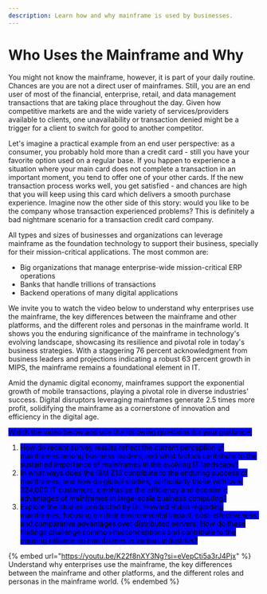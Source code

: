 ```yaml
---
description: Learn how and why mainframe is used by businesses.
---
```


# Who Uses the Mainframe and Why

You might not know the mainframe, however, it is part of your daily routine.  Chances are you are not a direct user of mainframes. Still, you are an end user of most of the financial, enterprise, retail, and data management transactions that are taking place throughout the day. Given how competitive markets are and the wide variety of services/providers available to clients, one unavailability or transaction denied might be a trigger for a client to switch for good to another competitor.

Let's imagine a practical example from an end user perspective:  as a consumer, you probably hold more than a credit card - still you have your favorite option used on a regular base. If you happen to experience a situation where your main card does not complete a transaction in an important moment, you tend to offer one of your other cards. If the new transaction process works well, you get satisfied - and chances are high that you will keep using this card which delivers a smooth purchase experience. Imagine now the other side of this story: would you like to be the company whose transaction experienced problems? This is definitely a bad nightmare scenario for a transaction credit card company.

All types and sizes of businesses and organizations can leverage mainframe as the foundation technology to support their business, specially for their mission-critical applications. The most common are:

* Big organizations that manage enterprise-wide mission-critical ERP operations
* Banks that handle trillions of transactions
* Backend operations of many digital applications

We invite you to watch the video below to understand why enterprises use the mainframe, the key differences between the mainframe and other platforms, and the different roles and personas in the mainframe world. It shows you the enduring significance of the mainframe in technology's evolving landscape, showcasing its resilience and pivotal role in today's business strategies. With a staggering 76 percent acknowledgment from business leaders and projections indicating a robust 63 percent growth in MIPS, the mainframe remains a foundational element in IT.&#x20;

Amid the dynamic digital economy, mainframes support the exponential growth of mobile transactions, playing a pivotal role in diverse industries' success. Digital disruptors leveraging mainframes generate 2.5 times more profit, solidifying the mainframe as a cornerstone of innovation and efficiency in the digital age.

<mark style="background-color:blue;">Watch the video below and use the following questions for your guidance:</mark>

1. <mark style="background-color:blue;">How do recent survey results reflect the current perception of mainframes among business leaders, and what factors contribute to the sustained importance of mainframes in the evolving IT landscape?</mark>
2. <mark style="background-color:blue;">In what ways does the IBM Z13 contribute to the enduring success of mainframes, and how do global studies, particularly those with over 324,000 IT customers, emphasize the efficiency and economic advantages of mainframes in large-scale business computing?</mark>
3. <mark style="background-color:blue;">Explore the studies conducted by Dr. Howard Rubin regarding mainframes, focusing on their environmental impact, cost-effectiveness, and comparative advantages over distributed servers. How do these findings challenge common misconceptions and contribute to the ongoing reliance on mainframes in various industries?</mark>

{% embed url="https://youtu.be/K22f8nXY3Ng?si=eVepCti5a3rJ4Pjx" %}
Understand why enterprises use the mainframe, the key differences between the mainframe and other platforms, and the different roles and personas in the mainframe world.
{% endembed %}
